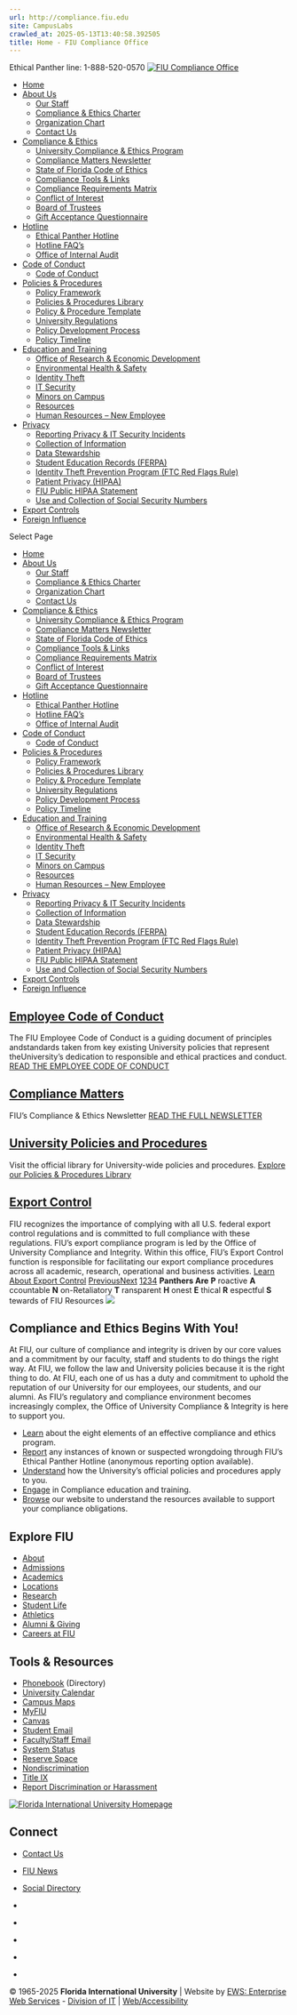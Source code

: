 ```yaml
---
url: http://compliance.fiu.edu
site: CampusLabs
crawled_at: 2025-05-13T13:40:58.392505
title: Home - FIU Compliance Office
---
```


Ethical Panther line: 1-888-520-0570
[ ![FIU Compliance Office](https://compliance.fiu.edu/wp-content/uploads/2019/12/FIUCompliance_H_white.png) ](https://compliance.fiu.edu/)
  * [Home](https://compliance.fiu.edu/)
  * [About Us](https://compliance.fiu.edu/about/)
    * [Our Staff](https://compliance.fiu.edu/about/our-staff/)
    * [Compliance & Ethics Charter](https://compliance.fiu.edu/wp-content/uploads/2021/04/FIU-Institutional-Compliance-Program-Charter-2020.pdf)
    * [Organization Chart](https://compliance.fiu.edu/wp-content/uploads/2021/02/Updated-Org-Chart-University-Compliance-2-19-25.pdf)
    * [Contact Us](https://compliance.fiu.edu/about/contact-us/)
  * [Compliance & Ethics](https://compliance.fiu.edu/compliance-ethics/)
    * [University Compliance & Ethics Program](https://compliance.fiu.edu/compliance-ethics/university-compliance-program/)
    * [Compliance Matters Newsletter](https://compliance.fiu.edu/newsletter/)
    * [State of Florida Code of Ethics](https://compliance.fiu.edu/compliance-ethics/florida-code-of-ethics/)
    * [Compliance Tools & Links](https://compliance.fiu.edu/compliance-ethics/compliance-ethics/)
    * [Compliance Requirements Matrix](https://compliance.fiu.edu/compliance-ethics/compliance-calendar/)
    * [Conflict of Interest](https://hr.fiu.edu/employees-affiliates/working-at-fiu/)
    * [Board of Trustees](https://trustees.fiu.edu/index.html)
    * [Gift Acceptance Questionnaire](https://webforms.fiu.edu/view.php?id=4664408)
  * [Hotline](https://compliance.fiu.edu/hotline/)
    * [Ethical Panther Hotline](https://compliance.fiu.edu/hotline/)
    * [Hotline FAQ’s](https://compliance.fiu.edu/hotline/hotline-faqs/)
    * [Office of Internal Audit](http://oia.fiu.edu)
  * [Code of Conduct](https://compliance.fiu.edu/wp-content/uploads/2024/04/Code-of-Conduct_Final-4.23.2024.pdf)
    * [Code of Conduct](https://compliance.fiu.edu/wp-content/uploads/2024/04/Code-of-Conduct_Final-4.23.2024.pdf)
  * [Policies & Procedures](https://compliance.fiu.edu/policies-procedures/)
    * [Policy Framework](https://compliance.fiu.edu/wp-content/uploads/2021/02/University-Policy-Framework-2024.pdf)
    * [Policies & Procedures Library](http://policies.fiu.edu/)
    * [Policy & Procedure Template](https://compliance.fiu.edu/wp-content/uploads/2019/05/Policy_Template.docx)
    * [University Regulations](http://regulations.fiu.edu/regulation)
    * [Policy Development Process](http://policies.fiu.edu/record_profile.php?id=192)
    * [Policy Timeline](https://compliance.fiu.edu/wp-content/uploads/2019/05/Policy_Timeline.pdf)
  * [Education and Training](https://develop.fiu.edu/browse/compliance)
    * [Office of Research & Economic Development](http://research.fiu.edu/)
    * [Environmental Health & Safety](http://ehs.fiu.edu/Training/Pages/default.aspx)
    * [Identity Theft](https://compliance.fiu.edu/privacy/identity-theft-prevention-program-ftc-red-flags-rule/)
    * [IT Security](https://security.fiu.edu/)
    * [Minors on Campus](https://compliance.fiu.edu/education-training/minors-on-campus/)
    * [Resources](https://compliance.fiu.edu/education-training/resources/)
    * [Human Resources – New Employee](https://hr.fiu.edu/employees-affiliates/new-employee/)
  * [Privacy](https://compliance.fiu.edu/privacy/)
    * [Reporting Privacy & IT Security Incidents](https://compliance.fiu.edu/privacy/reporting-privacy-it-security-incidents/)
    * [Collection of Information](https://compliance.fiu.edu/privacy/collection-of-information/)
    * [Data Stewardship](https://compliance.fiu.edu/privacy/data-stewardship/)
    * [Student Education Records (FERPA)](https://compliance.fiu.edu/privacy/student-education-records-ferpa/)
    * [Identity Theft Prevention Program (FTC Red Flags Rule)](https://compliance.fiu.edu/privacy/identity-theft-prevention-program-ftc-red-flags-rule/)
    * [Patient Privacy (HIPAA)](https://compliance.fiu.edu/privacy/patient-privacy-hipaa/)
    * [FIU Public HIPAA Statement](https://compliance.fiu.edu/wp-content/uploads/2021/07/FIU-Public-HIPAA-Statement.pdf)
    * [Use and Collection of Social Security Numbers](https://compliance.fiu.edu/privacy/use-and-collection-of-social-security-numbers/)
  * [Export Controls](https://exportcontrol.fiu.edu/)
  * [Foreign Influence](https://foreigninfluence.fiu.edu/)


Select Page
  * [Home](https://compliance.fiu.edu/)
  * [About Us](https://compliance.fiu.edu/about/)
    * [Our Staff](https://compliance.fiu.edu/about/our-staff/)
    * [Compliance & Ethics Charter](https://compliance.fiu.edu/wp-content/uploads/2021/04/FIU-Institutional-Compliance-Program-Charter-2020.pdf)
    * [Organization Chart](https://compliance.fiu.edu/wp-content/uploads/2021/02/Updated-Org-Chart-University-Compliance-2-19-25.pdf)
    * [Contact Us](https://compliance.fiu.edu/about/contact-us/)
  * [Compliance & Ethics](https://compliance.fiu.edu/compliance-ethics/)
    * [University Compliance & Ethics Program](https://compliance.fiu.edu/compliance-ethics/university-compliance-program/)
    * [Compliance Matters Newsletter](https://compliance.fiu.edu/newsletter/)
    * [State of Florida Code of Ethics](https://compliance.fiu.edu/compliance-ethics/florida-code-of-ethics/)
    * [Compliance Tools & Links](https://compliance.fiu.edu/compliance-ethics/compliance-ethics/)
    * [Compliance Requirements Matrix](https://compliance.fiu.edu/compliance-ethics/compliance-calendar/)
    * [Conflict of Interest](https://hr.fiu.edu/employees-affiliates/working-at-fiu/)
    * [Board of Trustees](https://trustees.fiu.edu/index.html)
    * [Gift Acceptance Questionnaire](https://webforms.fiu.edu/view.php?id=4664408)
  * [Hotline](https://compliance.fiu.edu/hotline/)
    * [Ethical Panther Hotline](https://compliance.fiu.edu/hotline/)
    * [Hotline FAQ’s](https://compliance.fiu.edu/hotline/hotline-faqs/)
    * [Office of Internal Audit](http://oia.fiu.edu)
  * [Code of Conduct](https://compliance.fiu.edu/wp-content/uploads/2024/04/Code-of-Conduct_Final-4.23.2024.pdf)
    * [Code of Conduct](https://compliance.fiu.edu/wp-content/uploads/2024/04/Code-of-Conduct_Final-4.23.2024.pdf)
  * [Policies & Procedures](https://compliance.fiu.edu/policies-procedures/)
    * [Policy Framework](https://compliance.fiu.edu/wp-content/uploads/2021/02/University-Policy-Framework-2024.pdf)
    * [Policies & Procedures Library](http://policies.fiu.edu/)
    * [Policy & Procedure Template](https://compliance.fiu.edu/wp-content/uploads/2019/05/Policy_Template.docx)
    * [University Regulations](http://regulations.fiu.edu/regulation)
    * [Policy Development Process](http://policies.fiu.edu/record_profile.php?id=192)
    * [Policy Timeline](https://compliance.fiu.edu/wp-content/uploads/2019/05/Policy_Timeline.pdf)
  * [Education and Training](https://develop.fiu.edu/browse/compliance)
    * [Office of Research & Economic Development](http://research.fiu.edu/)
    * [Environmental Health & Safety](http://ehs.fiu.edu/Training/Pages/default.aspx)
    * [Identity Theft](https://compliance.fiu.edu/privacy/identity-theft-prevention-program-ftc-red-flags-rule/)
    * [IT Security](https://security.fiu.edu/)
    * [Minors on Campus](https://compliance.fiu.edu/education-training/minors-on-campus/)
    * [Resources](https://compliance.fiu.edu/education-training/resources/)
    * [Human Resources – New Employee](https://hr.fiu.edu/employees-affiliates/new-employee/)
  * [Privacy](https://compliance.fiu.edu/privacy/)
    * [Reporting Privacy & IT Security Incidents](https://compliance.fiu.edu/privacy/reporting-privacy-it-security-incidents/)
    * [Collection of Information](https://compliance.fiu.edu/privacy/collection-of-information/)
    * [Data Stewardship](https://compliance.fiu.edu/privacy/data-stewardship/)
    * [Student Education Records (FERPA)](https://compliance.fiu.edu/privacy/student-education-records-ferpa/)
    * [Identity Theft Prevention Program (FTC Red Flags Rule)](https://compliance.fiu.edu/privacy/identity-theft-prevention-program-ftc-red-flags-rule/)
    * [Patient Privacy (HIPAA)](https://compliance.fiu.edu/privacy/patient-privacy-hipaa/)
    * [FIU Public HIPAA Statement](https://compliance.fiu.edu/wp-content/uploads/2021/07/FIU-Public-HIPAA-Statement.pdf)
    * [Use and Collection of Social Security Numbers](https://compliance.fiu.edu/privacy/use-and-collection-of-social-security-numbers/)
  * [Export Controls](https://exportcontrol.fiu.edu/)
  * [Foreign Influence](https://foreigninfluence.fiu.edu/)


## [Employee Code of Conduct](https://compliance.fiu.edu/wp-content/uploads/2024/04/Code-of-Conduct_Final-4.23.2024.pdf)
The FIU Employee Code of Conduct is a guiding document of principles andstandards taken from key existing University policies that represent theUniversity’s dedication to responsible and ethical practices and conduct.
[READ THE EMPLOYEE CODE OF CONDUCT](https://compliance.fiu.edu/wp-content/uploads/2024/04/Code-of-Conduct_Final-4.23.2024.pdf)
## [Compliance Matters](https://compliance.fiu.edu/2021/05/25/compliancematters-november-2021/)
FIU’s Compliance & Ethics Newsletter
[READ THE FULL NEWSLETTER](https://compliance.fiu.edu/2021/05/25/compliancematters-november-2021/)
## [University Policies and Procedures](https://policies.fiu.edu/)
Visit the official library for University-wide policies and procedures.
[Explore our Policies & Procedures Library](https://policies.fiu.edu/)
## [Export Control](https://exportcontrol.fiu.edu/)
FIU recognizes the importance of complying with all U.S. federal export control regulations and is committed to full compliance with these regulations. FIU’s export compliance program is led by the Office of University Compliance and Integrity. Within this office, FIU’s Export Control function is responsible for facilitating our export compliance procedures across all academic, research, operational and business activities.
[Learn About Export Control](https://exportcontrol.fiu.edu/)
[Previous](https://compliance.fiu.edu/)[Next](https://compliance.fiu.edu/)
[1](https://compliance.fiu.edu/)[2](https://compliance.fiu.edu/)[3](https://compliance.fiu.edu/)[4](https://compliance.fiu.edu/)
**Panthers Are**
**P** roactive
**A** ccountable
**N** on-Retaliatory
**T** ransparent
**H** onest
**E** thical
**R** espectful
**S** tewards of FIU Resources
![](https://compliance.fiu.edu/wp-content/uploads/2022/06/51870549916_d97e75ff2e_o-resized.jpg)
## Compliance and Ethics Begins With You!
At FIU, our culture of compliance and integrity is driven by our core values and a commitment by our faculty, staff and students to do things the right way.
At FIU, we follow the law and University policies because it is the right thing to do.
At FIU, each one of us has a duty and commitment to uphold the reputation of our University for our employees, our students, and our alumni.
As FIU’s regulatory and compliance environment becomes increasingly complex, the Office of University Compliance & Integrity is here to support you.
  * [Learn](https://compliance.fiu.edu/compliance-ethics/university-compliance-program/) about the eight elements of an effective compliance and ethics program.
  * [Report](https://compliance.fiu.edu/hotline/) any instances of known or suspected wrongdoing through FIU’s Ethical Panther Hotline (anonymous reporting option available).
  * [Understand](https://compliance.fiu.edu/policies-procedures/) how the University’s official policies and procedures apply to you.
  * [Engage](https://develop.fiu.edu/browse/compliance) in Compliance education and training.
  * [Browse](https://compliance.fiu.edu/compliance-directory/) our website to understand the resources available to support your compliance obligations.


## Explore FIU
  * [About](https://fiu.edu/about/index.html)
  * [Admissions](https://fiu.edu/admissions/index.html)
  * [Academics](https://fiu.edu/academics/index.html)
  * [Locations](https://fiu.edu/locations/index.html)
  * [Research](https://fiu.edu/research/index.html)
  * [Student Life](https://fiu.edu/student-life/index.html)
  * [Athletics](https://fiu.edu/athletics/index.html)
  * [Alumni & Giving](https://fiu.edu/alumni-and-giving/index.html)
  * [Careers at FIU](https://hr.fiu.edu/careers/)


## Tools & Resources
  * [Phonebook](https://phonebook.fiu.edu) (Directory)
  * [University Calendar](https://calendar.fiu.edu/)
  * [Campus Maps](http://campusmaps.fiu.edu/)
  * [MyFIU](https://my.fiu.edu/)
  * [Canvas](https://fiu.instructure.com/)
  * [Student Email](http://panthermail.fiu.edu/)
  * [Faculty/Staff Email](http://mail.fiu.edu/)
  * [System Status](https://italerts.fiu.edu)
  * [Reserve Space](https://reservespace.fiu.edu/make-reservation/)
  * [Nondiscrimination](https://dei.fiu.edu/civil-rights-and-accessibility/harassment-and-discrimination/)
  * [Title IX](https://dei.fiu.edu/civil-rights-and-accessibility/sexual-misconduct-and-title-ix/)
  * [Report Discrimination or Harassment](https://report.fiu.edu/)


[ ![Florida International University Homepage](https://www.fiu.edu/_assets/images/logo.png) ](https://fiu.edu)
## Connect
  * [Contact Us](https://fiu.edu/about/contact-us/index.html)
  * [FIU News](https://news.fiu.edu/)
  * [Social Directory](http://social.fiu.edu)


  * [ ](https://www.facebook.com/floridainternational)
  * [ ](https://twitter.com/fiu)
  * [ ](https://www.instagram.com/fiuinstagram/)
  * [ ](https://www.youtube.com/user/FloridaInternational)
  * [ ](https://flickr.com/photos/fiu)


© 1965-2025 **Florida International University** |  Website by [EWS: Enterprise Web Services](https://ews.fiu.edu "Digital Interaction and Web Design Studio at FIU") - [Division of IT](https://it.fiu.edu/ "Division of Information Technology Website") | [Web/Accessibility](https://policies.fiu.edu/policy/755)

